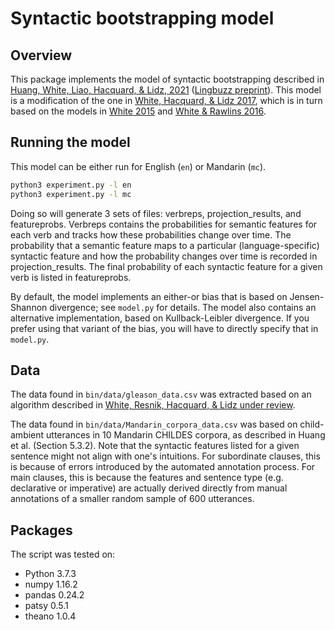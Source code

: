 # Syntactic bootstrapping model

## Overview

This package implements the model of syntactic bootstrapping described in [Huang, White, Liao, Hacquard, & Lidz, 2021](https://doi.org/10.1080/10489223.2021.1934686) 
([Lingbuzz preprint](https://ling.auf.net/lingbuzz/005553)). This model is a modification of the one in [White, Hacquard, & Lidz 2017](http://aswhite.net/papers/white_labeling_2017.pdf), which is in turn based on the models in [White 2015](http://aswhite.net/papers/white_information_2015.pdf) and [White & Rawlins 2016](http://aswhite.net/papers/white_computational_2016_salt.pdf). 

## Running the model

This model can be either run for English (`en`) or Mandarin (`mc`).

```bash
python3 experiment.py -l en
python3 experiment.py -l mc
```

Doing so will generate 3 sets of files: verbreps, projection_results, and featureprobs. Verbreps contains the probabilities for semantic features for each verb and tracks how these probabilities change over time. The probability that a semantic feature maps to a particular (language-specific) syntactic feature and how the probability changes over time is recorded in projection_results. The final probability of each syntactic feature for a given verb is listed in featureprobs.

By default, the model implements an either-or bias that is based on Jensen-Shannon divergence; see `model.py` for details. The model also contains an alternative implementation, based on Kullback-Leibler divergence. If you prefer using that variant of the bias, you will have to directly specify that in `model.py`.

## Data
The data found in `bin/data/gleason_data.csv` was extracted based on an algorithm described in [White, Resnik, Hacquard, & Lidz under review](http://aswhite.net/papers/white_contextual_2016.pdf).

The data found in `bin/data/Mandarin_corpora_data.csv` was based on child-ambient utterances in 10 Mandarin CHILDES corpora, as described in Huang et al. (Section 5.3.2). Note that the syntactic features listed for a given sentence might not align with one's intuitions. For subordinate clauses, this is because of errors introduced by the automated annotation process. For main clauses, this is because the features and sentence type (e.g. declarative or imperative) are actually derived directly from manual annotations of a smaller random sample of 600 utterances.

## Packages
The script was tested on:
* Python 3.7.3
* numpy 1.16.2
* pandas 0.24.2
* patsy 0.5.1
* theano 1.0.4